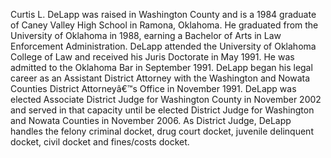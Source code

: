 ﻿---
fname: 'Curtis'
lname: 'DeLapp'
id: 856
published: False
layout: judge-bio
---
Curtis L. DeLapp was raised in Washington County and is a 1984 graduate of Caney Valley High School in Ramona, Oklahoma. He graduated from the University of Oklahoma in 1988, earning a Bachelor of Arts in Law Enforcement Administration. DeLapp attended the University of Oklahoma College of Law and received his Juris Doctorate in May 1991. He was admitted to the Oklahoma Bar in September 1991. DeLapp began his legal career as an Assistant District Attorney with the Washington and Nowata Counties District Attorneyâ€™s Office in November 1991. DeLapp was elected Associate District Judge for Washington County in November 2002 and served in that capacity until be elected District Judge for Washington and Nowata Counties in November 2006. As District Judge, DeLapp handles the felony criminal docket, drug court docket, juvenile delinquent docket, civil docket and fines/costs docket.
